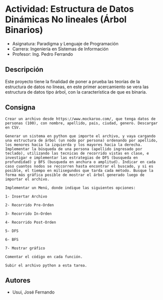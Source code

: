 # Actividad: Estructura de Datos Dinámicas No lineales (Árbol Binarios)

* Asignatura: Paradigma y Lenguaje de Programación
* Carrera: Ingeniería en Sistemas de Información
* Profesor: Ing. Pedro Ferrando

## Descripción
Este proyecto tiene la finalidad de poner a prueba las teorías de la estructura de datos no lineas, en este primer acercamiento se vera las estructura de datos tipo árbol, con la característica de que es binaria.

## Consigna
```
Crear un archivo desde https://www.mockaroo.com/, que tenga datos de personas (100), con nombre, apellido, pais, ciudad, genero. Descargar en CSV.

Generar un sistema en python que importe el archivo, y vaya cargando una estructura de árbol (un nodo por persona) ordenando por apellido, los menores hacia la izquierda y los mayores hacia la derecha. Implementar la búsqueda de una persona (apellido ingresado por teclado), utilizando las tecnicas de recorrido vistas en clase, e investigar e implementar las estrategias de DFS (busqueda en profundidad) y BFS (busqueda en anchura o amplitud). Indicar en cada caso cuantos nodos se reccorren hasta encontrar el buscado, y si es posible, el tiempo en milisegundos que tarda cada método. Busque la forma más gráfica posible de mostrar el árbol generado luego de importar el archivo.

Implementar un Menú, donde indique las siguientes opciones:

1- Insertar Archivo

2- Recorrido Pre-Orden 

3- Recorrido In-Orden

4- Recorrido Post-Orden

5- DFS

6- BFS

7- Mostrar gráfico

Comentar el código en cada función.

Subir el archivo python a esta tarea.
```

## Autores
* Usui, José Fernando